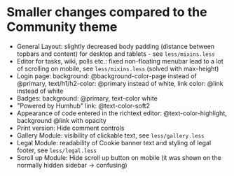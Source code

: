 # Smaller changes compared to the Community theme
- General Layout: slightly decreased body padding (distance between topbars and content) for desktop and tablets - see `less/mixins.less`
- Editor for tasks, wiki, polls etc.: fixed non-floating menubar lead to a lot of scrolling on mobile, see `less/mixins.less` (solved with max-height)
- Login page: background: @background-color-page instead of @primary, text/h1/h2-color: @primary instead of white, link color: @link instead of white
- Badges: background: @primary, text-color white
- "Powered by Humhub" link: @text-color-soft2
- Appearance of code entered in the richtext editor: @text-color-highlight, background @link with opacity
- Print version: Hide comment controls
- Gallery Module: visibility of clickable text, see `less/gallery.less`
- Legal Module: readability of Cookie banner text and styling of legal footer, see `less/legal.less`
- Scroll up Module: Hide scroll up button on mobile (it was shown on the normally hidden sidebar -> confusing)
